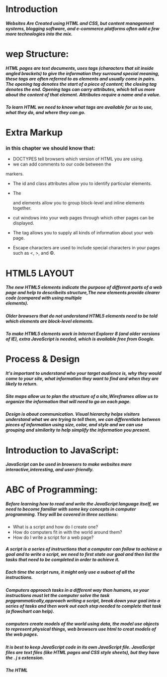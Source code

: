 # Introduction

#####  Websites Are Created using HTML and CSS, but content management systems, blogging software, and e-commerce platforms often add a few more technologies into the mix.

# wep Structure: 

##### HTML pages are text documents, uses tags (characters that sit inside angled brackets) to give the information they surround special meaning, these tags are often referred to as elements and usually come in pairs. The opening tag denotes the start of a piece of content; the closing tag denotes the end. Opening tags can carry attributes, which tell us more about the content of that element. Attributes require a name and a value.

##### To learn HTML we need to know what tags are available for us to use, what they do, and where they can go.

# Extra Markup 
### in this chapter we should know that:

- DOCTYPES tell browsers which version of HTML you are using.
- we can add comments to our code between the
<!-- and --> markers.
- The id and class attributes allow you to identify
particular elements.

- The <div> and <span> elements allow you to group block-level and inline elements together.
- <iframes> cut windows into your web pages through which other pages can be displayed.
- The <meta> tag allows you to supply all kinds of information about your web page.
- Escape characters are used to include special
characters in your pages such as <, >, and ©.

# HTML5 LAYOUT

##### The new HTML5 elements indicate the purpose of different parts of a web page and help to describeits structure,The new elements provide clearer code (compared with using multiple <div> elements).

##### Older browsers that do not understand HTML5 elements need to be told which elements are block-level elements.

##### To make HTML5 elements work in Internet Explorer 8 (and older versions of IE), extra JavaScript is needed, which is available free from Google.

# Process & Design

##### It's important to understand who your target audience is, why they would come to your site, what information they want to find and when they are likely to return.

##### Site maps allow us to plan the structure of a site,Wireframes allow us to organize the information that will need to go on each page.

##### Design is about communication. Visual hierarchy helps visitors understand what we are trying to tell them, we can differentiate between pieces of information using size, color, and style and we can use grouping and similarity to help simplify the information you present.


# Introduction to JavaScript:

##### JavaScript can be used in browsers to make websites more interactive,interesting, and user-friendly.

# ABC of Programming:

##### Before learning how to read and write the JavaScript language itself, we need to become familiar with some key concepts in computer programming. They will be covered in three sections:

- What is a script and how do I create one?
- How do computers fit in with the world around them? 
- How do I write a script for a web page?

##### A script is a series of instructions that a computer can follow to achieve a goal and to write a script, we need to first state our goal and then list the tasks that need to be completed in order to achieve it.

##### Each time the script runs, it might only use a subset of all the instructions.

##### Computers approach tasks in a different way than humans, so your instructions must let the computer solve the task prggrammatically,approach writing a script, break down your goal into a series of tasks and then work out each step needed to complete that task (a flowchart can help).

##### computers create models of the world using data, the model use objects to represent physical things, web browsers use html to creat models of the web pages. 


##### It is best to keep JavaScript code in its own JavaScript file. JavaScript files are text files (like HTML pages and CSS style sheets), but they have the . j s extension.

##### The HTML <script> element is used in HTML pages to tell the browser to load the JavaScript file (rather like the <link> element can be used to load a CSS file),If we view the source code of the page in the browser, the JavaScript will not have changed the HTML,because the script works with the model of the web page that the browser has created.

![image](https://freecoursesite.us/wp-content/uploads/2019/09/The-Web-Developers-Bootcamp-HTML5-CSS3-JavaScript-Course.jpg)

